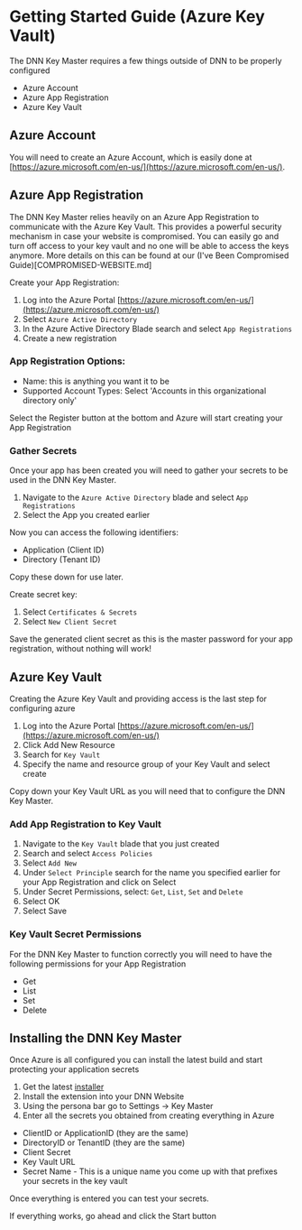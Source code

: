 # Getting Started Guide (Azure Key Vault)

The DNN Key Master requires a few things outside of DNN to be properly configured

* Azure Account
* Azure App Registration
* Azure Key Vault

## Azure Account
You will need to create an Azure Account, which is easily done at [https://azure.microsoft.com/en-us/](https://azure.microsoft.com/en-us/).

## Azure App Registration
The DNN Key Master relies heavily on an Azure App Registration to communicate with the Azure Key Vault. This provides a powerful security mechanism in case your website is compromised. You can easily go and turn off access to your key vault and no one will be able to access the keys anymore. More details on this can be found at our (I've Been Compromised Guide)[COMPROMISED-WEBSITE.md]

Create your App Registration:

1. Log into the Azure Portal [https://azure.microsoft.com/en-us/](https://azure.microsoft.com/en-us/)
2. Select `Azure Active Directory`
3. In the Azure Active Directory Blade search and select `App Registrations`
4. Create a new registration

### App Registration Options:

* Name: this is anything you want it to be
* Supported Account Types: Select 'Accounts in this organizational directory only'

Select the Register button at the bottom and Azure will start creating your App Registration

### Gather Secrets
Once your app has been created you will need to gather your secrets to be used in the DNN Key Master. 

1. Navigate to the `Azure Active Directory` blade and select `App Registrations`
2. Select the App you created earlier

Now you can access the following identifiers:

* Application (Client ID)
* Directory (Tenant ID)

Copy these down for use later.

Create secret key:
1. Select `Certificates & Secrets`
2. Select `New Client Secret`

Save the generated client secret as this is the master password for your app registration, without nothing will work!

## Azure Key Vault
Creating the Azure Key Vault and providing access is the last step for configuring azure

1. Log into the Azure Portal [https://azure.microsoft.com/en-us/](https://azure.microsoft.com/en-us/)
2. Click Add New Resource
3. Search for `Key Vault`
4. Specify the name and resource group of your Key Vault and select create

Copy down your Key Vault URL as you will need that to configure the DNN Key Master.

### Add App Registration to Key Vault

1. Navigate to the `Key Vault` blade that you just created
2. Search and select `Access Policies`
3. Select `Add New`
4. Under `Select Principle` search for the name you specified earlier for your App Registration and click on Select
5. Under Secret Permissions, select: `Get`, `List`, `Set` and `Delete`
6. Select OK
7. Select Save

### Key Vault Secret Permissions
For the DNN Key Master to function correctly you will need to have the following permissions for your App Registration

* Get
* List
* Set
* Delete

## Installing the DNN Key Master
Once Azure is all configured you can install the latest build and start protecting your application secrets

1. Get the latest [installer](https://github.com/HoeflingSoftware/Dnn.KeyMaster/releases)
2. Install the extension into your DNN Website
3. Using the persona bar go to Settings -> Key Master
4. Enter all the secrets you obtained from creating everything in Azure

* ClientID or ApplicationID (they are the same)
* DirectoryID or TenantID (they are the same)
* Client Secret
* Key Vault URL
* Secret Name - This is a unique name you come up with that prefixes your secrets in the key vault

Once everything is entered you can test your secrets. 

If everything works, go ahead and click the Start button